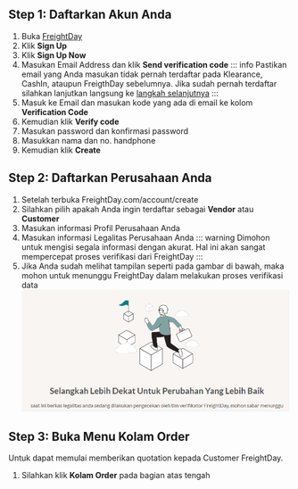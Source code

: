 ## Step 1: Daftarkan Akun Anda
1. Buka [FreightDay](https://freightday.com)
2. Klik **Sign Up**
3. Klik **Sign Up Now**
4. Masukan Email Address dan klik **Send verification code**
::: info
Pastikan email yang Anda masukan tidak pernah terdaftar pada Klearance, CashIn, ataupun FreigthDay sebelumnya. 
Jika sudah pernah terdaftar silahkan lanjutkan langsung ke [langkah selanjutnya](#step-2-daftar-perusahaan-anda)
:::
5. Masuk ke Email dan masukan kode yang ada di email ke kolom **Verification Code**
6. Kemudian klik **Verify code**
7. Masukan password dan konfirmasi password
8. Masukkan nama dan no. handphone
9. Kemudian klik **Create**

## Step 2: Daftarkan Perusahaan Anda
1. Setelah terbuka FreightDay.com/account/create
2. Silahkan pilih apakah Anda ingin terdaftar sebagai **Vendor** atau **Customer**
3. Masukan informasi Profil Perusahaan Anda
4. Masukan informasi Legalitas Perusahaan Anda
::: warning
Dimohon untuk mengisi segala informasi dengan akurat. Hal ini akan sangat mempercepat proses verifikasi dari FreightDay
:::
5. Jika Anda sudah melihat tampilan seperti pada gambar di bawah, maka mohon untuk menunggu FreightDay dalam melakukan proses verifikasi data
![](2022-07-25-17-30-24.png)


## Step 3: Buka Menu Kolam Order
Untuk dapat memulai memberikan quotation kepada Customer FreightDay.
1. Silahkan klik **Kolam Order** pada bagian atas tengah